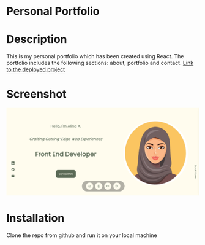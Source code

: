 # Personal Portfolio 
# Description
This is my personal portfolio which has been created using React. The portfolio includes the following sections: about, portfolio and contact.
[Link to the deployed project](https://al946x.github.io/personal-portfolio/)

# Screenshot
![screenshot of portfolio](src/images/screenshot.png "Screenshot of portfolio")

# Installation 
Clone the repo from github and run it on your local machine